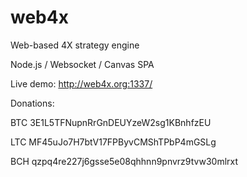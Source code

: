 # web4x
Web-based 4X strategy engine

Node.js / Websocket / Canvas SPA

Live demo: http://web4x.org:1337/



Donations:

BTC 3E1L5TFNupnRrGnDEUYzeW2sg1KBnhfzEU

LTC MF45uJo7H7btV17FPByvCMShTPbP4mGSLg

BCH qzpq4re227j6gsse5e08qhhnn9pnvrz9tvw30mlrxt
